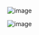 ![image](https://github.com/JoseLeonardoCordeiroBahia/topicos-especiais-data-hora-java/assets/63564226/b8e70c80-b758-4a2b-b93f-def69006410b)

![image](https://github.com/JoseLeonardoCordeiroBahia/topicos-especiais-data-hora-java/assets/63564226/97d6cb61-a330-44ba-8d42-33d65a4b7249)
